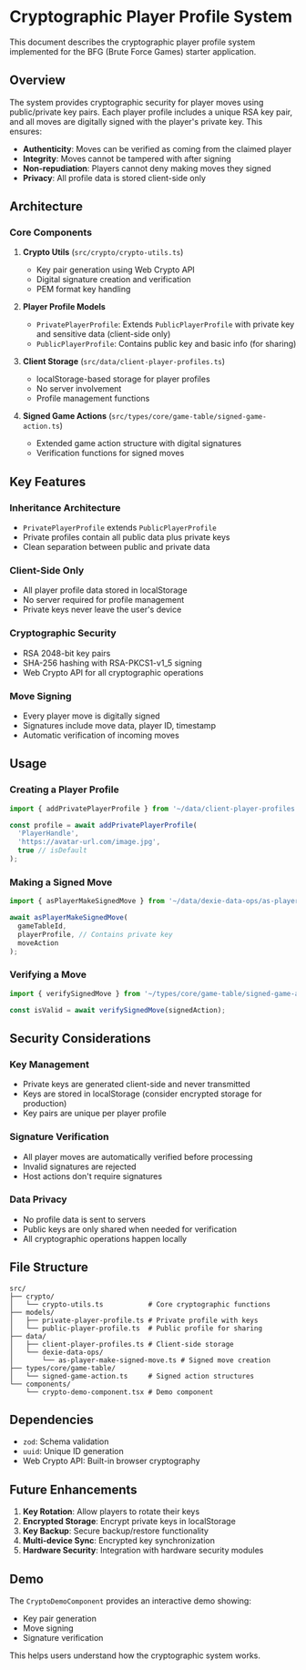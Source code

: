 # Cryptographic Player Profile System

This document describes the cryptographic player profile system implemented for the BFG (Brute Force Games) starter application.

## Overview

The system provides cryptographic security for player moves using public/private key pairs. Each player profile includes a unique RSA key pair, and all moves are digitally signed with the player's private key. This ensures:

- **Authenticity**: Moves can be verified as coming from the claimed player
- **Integrity**: Moves cannot be tampered with after signing
- **Non-repudiation**: Players cannot deny making moves they signed
- **Privacy**: All profile data is stored client-side only

## Architecture

### Core Components

1. **Crypto Utils** (`src/crypto/crypto-utils.ts`)
   - Key pair generation using Web Crypto API
   - Digital signature creation and verification
   - PEM format key handling

2. **Player Profile Models**
   - `PrivatePlayerProfile`: Extends `PublicPlayerProfile` with private key and sensitive data (client-side only)
   - `PublicPlayerProfile`: Contains public key and basic info (for sharing)

3. **Client Storage** (`src/data/client-player-profiles.ts`)
   - localStorage-based storage for player profiles
   - No server involvement
   - Profile management functions

4. **Signed Game Actions** (`src/types/core/game-table/signed-game-action.ts`)
   - Extended game action structure with digital signatures
   - Verification functions for signed moves

## Key Features

### Inheritance Architecture
- `PrivatePlayerProfile` extends `PublicPlayerProfile`
- Private profiles contain all public data plus private keys
- Clean separation between public and private data

### Client-Side Only
- All player profile data stored in localStorage
- No server required for profile management
- Private keys never leave the user's device

### Cryptographic Security
- RSA 2048-bit key pairs
- SHA-256 hashing with RSA-PKCS1-v1_5 signing
- Web Crypto API for all cryptographic operations

### Move Signing
- Every player move is digitally signed
- Signatures include move data, player ID, timestamp
- Automatic verification of incoming moves

## Usage

### Creating a Player Profile

```typescript
import { addPrivatePlayerProfile } from '~/data/client-player-profiles';

const profile = await addPrivatePlayerProfile(
  'PlayerHandle',
  'https://avatar-url.com/image.jpg',
  true // isDefault
);
```

### Making a Signed Move

```typescript
import { asPlayerMakeSignedMove } from '~/data/dexie-data-ops/as-player-make-signed-move';

await asPlayerMakeSignedMove(
  gameTableId,
  playerProfile, // Contains private key
  moveAction
);
```

### Verifying a Move

```typescript
import { verifySignedMove } from '~/types/core/game-table/signed-game-action';

const isValid = await verifySignedMove(signedAction);
```

## Security Considerations

### Key Management
- Private keys are generated client-side and never transmitted
- Keys are stored in localStorage (consider encrypted storage for production)
- Key pairs are unique per player profile

### Signature Verification
- All player moves are automatically verified before processing
- Invalid signatures are rejected
- Host actions don't require signatures

### Data Privacy
- No profile data is sent to servers
- Public keys are only shared when needed for verification
- All cryptographic operations happen locally

## File Structure

```
src/
├── crypto/
│   └── crypto-utils.ts           # Core cryptographic functions
├── models/
│   ├── private-player-profile.ts # Private profile with keys
│   └── public-player-profile.ts  # Public profile for sharing
├── data/
│   ├── client-player-profiles.ts # Client-side storage
│   └── dexie-data-ops/
│       └── as-player-make-signed-move.ts # Signed move creation
├── types/core/game-table/
│   └── signed-game-action.ts     # Signed action structures
└── components/
    └── crypto-demo-component.tsx # Demo component
```

## Dependencies

- `zod`: Schema validation
- `uuid`: Unique ID generation
- Web Crypto API: Built-in browser cryptography

## Future Enhancements

1. **Key Rotation**: Allow players to rotate their keys
2. **Encrypted Storage**: Encrypt private keys in localStorage
3. **Key Backup**: Secure backup/restore functionality
4. **Multi-device Sync**: Encrypted key synchronization
5. **Hardware Security**: Integration with hardware security modules

## Demo

The `CryptoDemoComponent` provides an interactive demo showing:
- Key pair generation
- Move signing
- Signature verification

This helps users understand how the cryptographic system works.
